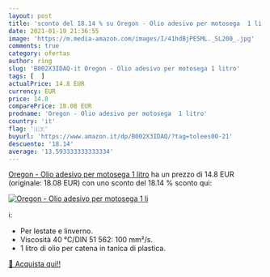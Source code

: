```yaml
---
layout: post
title: 'sconto del 18.14 % su Oregon - Olio adesivo per motosega  1 li  '
date: 2021-01-19 21:36:55
image: 'https://m.media-amazon.com/images/I/41hdBjPE5ML._SL200_.jpg'
comments: true
category: ofertas
author: ring
slug: 'B002X3IDAQ-it Oregon - Olio adesivo per motosega 1 litro'
tags: [  ]
actualPrice: 14.8 EUR
currency: EUR
price: 14.8
comparePrice: 18.08 EUR
prodname: 'Oregon - Olio adesivo per motosega  1 litro'
country: 'it'
flag: '🇮🇹'
buyurl: 'https://www.amazon.it/dp/B002X3IDAQ/?tag=tolees00-21'
descuento: '18.14'
average: '13.593333333333334'
---
```


[Oregon - Olio adesivo per motosega  1 litro](https://www.amazon.it/dp/B002X3IDAQ/?tag=tolees00-21) ha un prezzo di 14.8 EUR (originale: 18.08 EUR) con uno sconto del 18.14 % sconto qui:

[![Oregon - Olio adesivo per motosega  1 li](https://m.media-amazon.com/images/I/41hdBjPE5ML._SL200_.jpg)](https://www.amazon.it/dp/B002X3IDAQ/?tag=tolees00-21)

ℹ️:

- Per lestate e linverno.
- Viscosità 40 °C/DIN 51 562: 100 mm²/s.
- 1 litro di olio per catena in tanica di plastica.

[🛒 Acquista qui!!](https://www.amazon.it/dp/B002X3IDAQ/?tag=tolees00-21)

